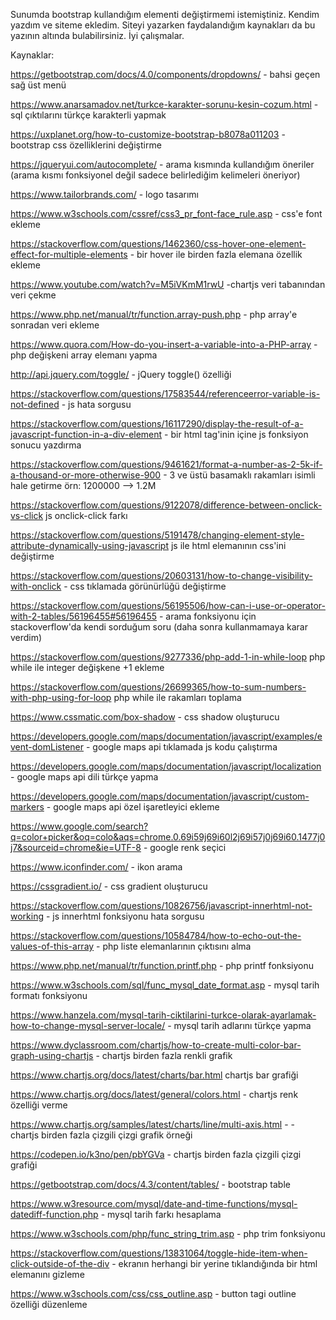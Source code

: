 Sunumda bootstrap kullandığım elementi değiştirmemi istemiştiniz. Kendim yazdım ve siteme ekledim. Siteyi yazarken  faydalandığım kaynakları da bu yazının altında bulabilirsiniz. İyi çalışmalar.



Kaynaklar:

https://getbootstrap.com/docs/4.0/components/dropdowns/ - bahsi geçen sağ üst menü

https://www.anarsamadov.net/turkce-karakter-sorunu-kesin-cozum.html - sql çıktılarını türkçe karakterli yapmak

https://uxplanet.org/how-to-customize-bootstrap-b8078a011203 - bootstrap css özelliklerini değiştirme

https://jqueryui.com/autocomplete/ - arama kısmında kullandığım öneriler (arama kısmı fonksiyonel değil sadece belirlediğim kelimeleri öneriyor)

https://www.tailorbrands.com/ - logo tasarımı

https://www.w3schools.com/cssref/css3_pr_font-face_rule.asp - css'e font ekleme

https://stackoverflow.com/questions/1462360/css-hover-one-element-effect-for-multiple-elements - bir hover ile birden fazla elemana özellik ekleme

https://www.youtube.com/watch?v=M5iVKmM1rwU -chartjs veri tabanından veri çekme

https://www.php.net/manual/tr/function.array-push.php - php array'e sonradan veri ekleme

https://www.quora.com/How-do-you-insert-a-variable-into-a-PHP-array - php değişkeni array elemanı yapma

http://api.jquery.com/toggle/ - jQuery toggle() özelliği

https://stackoverflow.com/questions/17583544/referenceerror-variable-is-not-defined - js hata sorgusu

https://stackoverflow.com/questions/16117290/display-the-result-of-a-javascript-function-in-a-div-element - bir html tag'inin içine js fonksiyon sonucu yazdırma

https://stackoverflow.com/questions/9461621/format-a-number-as-2-5k-if-a-thousand-or-more-otherwise-900 - 3 ve üstü basamaklı rakamları isimli hale getirme örn: 1200000 --> 1.2M

https://stackoverflow.com/questions/9122078/difference-between-onclick-vs-click js onclick-click farkı

https://stackoverflow.com/questions/5191478/changing-element-style-attribute-dynamically-using-javascript js ile html elemanının css'ini değiştirme

https://stackoverflow.com/questions/20603131/how-to-change-visibility-with-onclick - css tıklamada görünürlüğü değiştirme

https://stackoverflow.com/questions/56195506/how-can-i-use-or-operator-with-2-tables/56196455#56196455 - arama fonksiyonu için stackoverflow'da kendi sorduğum soru (daha sonra kullanmamaya karar verdim)

https://stackoverflow.com/questions/9277336/php-add-1-in-while-loop php while ile integer değişkene +1 ekleme

https://stackoverflow.com/questions/26699365/how-to-sum-numbers-with-php-using-for-loop php while ile rakamları toplama

https://www.cssmatic.com/box-shadow - css shadow oluşturucu

https://developers.google.com/maps/documentation/javascript/examples/event-domListener - google maps api tıklamada js kodu çalıştırma

https://developers.google.com/maps/documentation/javascript/localization - google maps api dili türkçe yapma

https://developers.google.com/maps/documentation/javascript/custom-markers - google maps api özel işaretleyici ekleme

https://www.google.com/search?q=color+picker&oq=colo&aqs=chrome.0.69i59j69i60l2j69i57j0j69i60.1477j0j7&sourceid=chrome&ie=UTF-8 - google renk seçici

https://www.iconfinder.com/ - ikon arama

https://cssgradient.io/ - css gradient oluşturucu

https://stackoverflow.com/questions/10826756/javascript-innerhtml-not-working - js innerhtml fonksiyonu hata sorgusu

https://stackoverflow.com/questions/10584784/how-to-echo-out-the-values-of-this-array - php liste elemanlarının çıktısını alma

https://www.php.net/manual/tr/function.printf.php - php printf fonksiyonu

https://www.w3schools.com/sql/func_mysql_date_format.asp - mysql tarih formatı fonksiyonu

https://www.hanzela.com/mysql-tarih-ciktilarini-turkce-olarak-ayarlamak-how-to-change-mysql-server-locale/ - mysql tarih adlarını türkçe yapma

https://www.dyclassroom.com/chartjs/how-to-create-multi-color-bar-graph-using-chartjs - chartjs birden fazla renkli grafik

https://www.chartjs.org/docs/latest/charts/bar.html chartjs bar grafiği

https://www.chartjs.org/docs/latest/general/colors.html - chartjs renk özelliği verme

https://www.chartjs.org/samples/latest/charts/line/multi-axis.html - - chartjs birden fazla çizgili çizgi grafik örneği

https://codepen.io/k3no/pen/pbYGVa - chartjs birden fazla çizgili çizgi grafiği

https://getbootstrap.com/docs/4.3/content/tables/ - bootstrap table

https://www.w3resource.com/mysql/date-and-time-functions/mysql-datediff-function.php - mysql tarih farkı hesaplama

https://www.w3schools.com/php/func_string_trim.asp - php trim fonksiyonu

https://stackoverflow.com/questions/13831064/toggle-hide-item-when-click-outside-of-the-div - ekranın herhangi bir yerine tıklandığında bir html elemanını gizleme

https://www.w3schools.com/css/css_outline.asp - button tagi outline özelliği düzenleme





